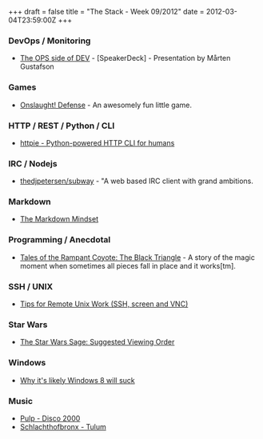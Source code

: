 +++
draft = false
title = "The Stack - Week 09/2012"
date = 2012-03-04T23:59:00Z
+++



### DevOps / Monitoring

 - [The OPS side of DEV][opssidedev] - [SpeakerDeck] - Presentation by Mårten Gustafson

[opssidedev]: http://speakerdeck.com/u/chids/p/the-ops-side-of-dev-2012-03-02

### Games

 - [Onslaught! Defense][onsdef] - An awesomely fun little game.

[onsdef]: http://m.lostdecadegames.com/onslaught_defense/

### HTTP / REST / Python / CLI

- [httpie - Python-powered HTTP CLI for humans][httpie]

[httpie]: http://thechangelog.com/post/18437352843/httpie-python-powered-http-cli-for-humans

### IRC / Nodejs

 - [thedjpetersen/subway][subwayirc] - "A web based IRC client with grand ambitions.

[subwayirc]: https://github.com/thedjpetersen/subway

### Markdown

 - [The Markdown Mindset][mdmind]

[mdmind]: http://www.hiltmon.com/blog/2012/02/20/the-markdown-mindset/

### Programming / Anecdotal

 - [Tales of the Rampant Coyote: The Black Triangle][blacktri] - A story of the
   magic moment when sometimes all pieces fall in place and it works[tm].

[blacktri]: http://rampantgames.com/blog/2004/10/black-triangle.html

### SSH / UNIX

 - [Tips for Remote Unix Work (SSH, screen and VNC)][remoteunix]

[remoteunix]: http://shebang.brandonmintern.com/tips-for-remote-unix-work-ssh-screen-and-vnc

### Star Wars

 - [The Star Wars Sage: Suggested Viewing Order][sw-watchorder]

[sw-watchorder]: http://www.nomachetejuggling.com/2011/11/11/the-star-wars-saga-suggested-viewing-order/

### Windows

 - [Why it's likely Windows 8 will suck][win8suck]

[win8suck]: http://orclev.tumblr.com/post/18555141412/why-windows-8-will-suck

### Music

 - [Pulp - Disco 2000](https://www.youtube.com/watch?v=0RevNAjhBh0)
 - [Schlachthofbronx - Tulum](https://www.youtube.com/watch?v=iLDUMUySDAk)